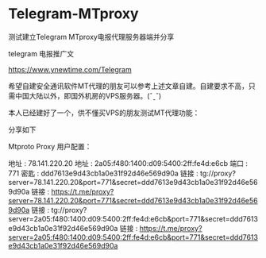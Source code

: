 # Telegram-MTproxy

测试建立Telegram MTproxy电报代理服务器端并分享

telegram 电报推广文

https://www.ynewtime.com/Telegram

希望自建安全通讯软件MT代理的朋友可以参考上述文章自建。自建要求不高，只需中国大陆以外，即国外机房的VPS服务器。(ˇˍˇ) 

本人已经建好了一个，供不懂买VPS的朋友测试MT代理功能：

分享如下

Mtproto Proxy 用户配置：

 地址   : 78.141.220.20
 地址   : 2a05:f480:1400:d09:5400:2ff:fe4d:e6cb
 端口   : 771
 密匙   : ddd7613e9d43cb1a0e31f92d46e569d90a
 链接   : tg://proxy?server=78.141.220.20&port=771&secret=ddd7613e9d43cb1a0e31f92d46e569d90a
 链接   : https://t.me/proxy?server=78.141.220.20&port=771&secret=ddd7613e9d43cb1a0e31f92d46e569d90a
 链接   : tg://proxy?server=2a05:f480:1400:d09:5400:2ff:fe4d:e6cb&port=771&secret=ddd7613e9d43cb1a0e31f92d46e569d90a
 链接   : https://t.me/proxy?server=2a05:f480:1400:d09:5400:2ff:fe4d:e6cb&port=771&secret=ddd7613e9d43cb1a0e31f92d46e569d90a
